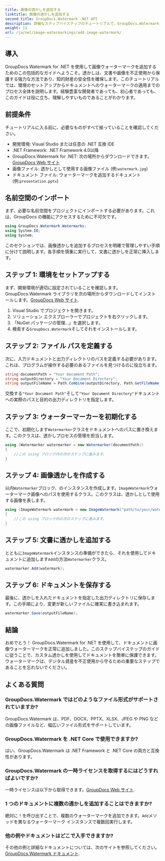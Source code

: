 ```yaml
---
title: 画像の透かしを追加する
linktitle: 画像の透かしを追加する
second_title: GroupDocs.Watermark .NET API
description: 詳細なステップバイステップのチュートリアルで、GroupDocs.Watermark for .NET を使用してドキュメントに画像ウォーターマークを追加する方法を学びます。
weight: 11
url: /ja/net/image-watermarkings/add-image-watermark/
---
```

## 導入
GroupDocs.Watermark for .NET を使用して画像ウォーターマークを追加するためのこの包括的なガイドへようこそ。透かしは、文書や画像を不正使用から保護する強力な方法であり、知的財産の安全性を確保します。このチュートリアルでは、環境のセットアップからドキュメントへのウォーターマークの適用までのプロセス全体を説明します。経験豊富な開発者であっても、初心者であっても、このガイドは役に立ち、理解しやすいものであることがわかります。
## 前提条件
チュートリアルに入る前に、必要なものがすべて揃っていることを確認してください。
- 開発環境: Visual Studio または任意の .NET 互換 IDE
- .NET Framework: .NET Framework 4.0以降
- GroupDocs.Watermark for .NET: 次の場所からダウンロードできます。[GroupDocs Web サイト](https://releases.groupdocs.com/Watermark/net/)
- 画像ファイル: 透かしとして使用する画像ファイル (例:`watermark.jpg`)
- ドキュメント ファイル: ウォーターマークを追加するドキュメント (例:`presentation.pptx`)
## 名前空間のインポート
まず、必要な名前空間をプロジェクトにインポートする必要があります。これは、GroupDocs の機能にアクセスするために不可欠です。
```csharp
using GroupDocs.Watermark.Watermarks;
using System.IO;
using System;
```
このセクションでは、画像透かしを追加するプロセスを明確で管理しやすい手順に分けて説明します。各手順を慎重に実行して、文書に透かしを正常に挿入します。
## ステップ 1: 環境をセットアップする
まず、開発環境が適切に設定されていることを確認します。 GroupDocs.Watermark ライブラリを次の場所からダウンロードしてインストールします。[GroupDocs Web サイト](https://releases.groupdocs.com/Watermark/net/).
1. Visual Studio でプロジェクトを開きます。
2. ソリューション エクスプローラーでプロジェクトを右クリックします。
3. 「NuGet パッケージの管理...」を選択します。
4. 検索する`GroupDocs.Watermark`そしてそれをインストールします。
## ステップ 2: ファイル パスを定義する
次に、入力ドキュメントと出力ディレクトリのパスを定義する必要があります。これは、プログラムが操作する必要のあるファイルを見つけるのに役立ちます。
```csharp
string documentPath = "Your Document Path";
string outputDirectory = "Your Document Directory";
string outputFileName = Path.Combine(outputDirectory, Path.GetFileName(documentPath));
```
交換する`"Your Document Path"`そして`"Your Document Directory"`ドキュメントへの実際のパスと目的の出力ディレクトリを指定します。
## ステップ 3: ウォーターマーカーを初期化する
ここで、初期化します`Watermarker`クラスをドキュメントへのパスに置き換えます。このクラスは、透かしプロセスの管理を担当します。
```csharp
using (Watermarker watermarker = new Watermarker(documentPath))
{
    //この using ブロック内の次のステップに進みます。
}
```
## ステップ 4: 画像透かしを作成する
以内`Watermarker`ブロック、のインスタンスを作成します。`ImageWatermark`ウォーターマーク画像へのパスを使用するクラス。このクラスは、透かしとして使用する画像を表します。
```csharp
using (ImageWatermark watermark = new ImageWatermark("path/to/your/watermark.jpg"))
{
    //この using ブロック内の次のステップに進みます。
}
```
## ステップ 5: 文書に透かしを追加する
とともに`ImageWatermark`インスタンスの準備ができたら、それを使用してドキュメントに追加します`Add`の方法`Watermarker`クラス。
```csharp
watermarker.Add(watermark);
```
## ステップ 6: ドキュメントを保存する
最後に、透かしを入れたドキュメントを指定した出力ディレクトリに保存します。この手順により、変更が新しいファイルに確実に書き込まれます。
```csharp
watermarker.Save(outputFileName);
```
## 結論
おめでとう！ GroupDocs.Watermark for .NET を使用して、ドキュメントに画像ウォーターマークを正常に追加しました。このステップバイステップのガイドに従うことで、カスタム透かしを使用してドキュメントを簡単に保護できます。ウォーターマークは、デジタル資産を不正使用から守るための重要なステップであることを忘れないでください。

## よくある質問
### GroupDocs.Watermark ではどのようなファイル形式がサポートされていますか?
GroupDocs.Watermark は、PDF、DOCX、PPTX、XLSX、JPEG や PNG などの画像ファイルなど、幅広いファイル形式をサポートしています。
### GroupDocs.Watermark を .NET Core で使用できますか?
はい、GroupDocs.Watermark は .NET Framework と .NET Core の両方と互換性があります。
### GroupDocs.Watermark の一時ライセンスを取得するにはどうすればよいですか?
一時ライセンスは以下から取得できます。[GroupDocs Web サイト](https://purchase.groupdocs.com/temporary-license/).
### 1 つのドキュメントに複数の透かしを追加することはできますか?
絶対に！を呼び出すことで、複数のウォーターマークを追加できます。`Add`メソッドを異なるウォーターマーク インスタンスで複数回実行します。
### 他の例やドキュメントはどこで入手できますか?
その他の例と詳細なドキュメントについては、次のサイトを参照してください。[GroupDocs.Watermark ドキュメント](https://tutorials.groupdocs.com/Watermark/net/).